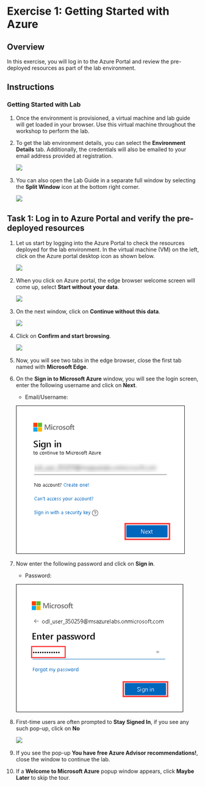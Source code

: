 # Exercise 1: Getting Started with Azure 

## Overview

In this exercise, you will log in to the Azure Portal and review the pre-deployed resources as part of the lab environment.


## Instructions

### Getting Started with Lab

1. Once the environment is provisioned, a virtual machine and lab guide will get loaded in your browser. Use this virtual machine throughout the workshop to perform the lab.

1. To get the lab environment details, you can select the **Environment Details** tab. Additionally, the credentials will also be emailed to your email address provided at registration.

    ![](../main/01-Images/envdetails.png)
    
1. You can also open the Lab Guide in a separate full window by selecting the **Split Window** icon at the bottom right corner.

    ![](../main/01-Images/splitwindow.png)
    
    
## Task 1: Log in to Azure Portal and verify the pre-deployed resources

1. Let us start by logging into the Azure Portal to check the resources deployed for the lab environment. In the virtual machine (VM) on the left, click on the Azure portal desktop icon as shown below.

   ![](https://github.com/CloudLabsAI-Azure/AIW-Azure-Network-Solutions/blob/main/media/gs4.png?raw=true)
   
1. When you click on Azure portal, the edge browser welcome screen will come up, select **Start without your data**.

   ![](https://github.com/CloudLabsAI-Azure/AIW-Azure-Network-Solutions/raw/main/media/startwithoutdata.png)
   
1. On the next window, click on **Continue without this data**.

   ![](https://github.com/CloudLabsAI-Azure/AIW-Azure-Network-Solutions/raw/main/media/continuewithoutthis.png)
   
1. Click on **Confirm and start browsing**.

   ![](https://github.com/CloudLabsAI-Azure/AIW-Azure-Network-Solutions/blob/main/media/confirmandstartbrowsing.png)
   
1. Now, you will see two tabs in the edge browser, close the first tab named with **Microsoft Edge**.

1. On the **Sign in to Microsoft Azure** window, you will see the login screen, enter the following username and click on **Next**.

   * Email/Username: <inject key="AzureAdUserEmail"></inject>

   ![](https://github.com/CloudLabsAI-Azure/AIW-SAP-on-Azure/blob/main/media/M2-Ex1-portalsignin-1.png?raw=true)

1. Now enter the following password and click on **Sign in**. 

   * Password: <inject key="AzureAdUserPassword"></inject>
   
   ![](https://github.com/CloudLabsAI-Azure/AIW-SAP-on-Azure/blob/main/media/M2-Ex1-portalsignin-2.png?raw=true)

1. First-time users are often prompted to **Stay Signed In**, if you see any such pop-up, click on **No**

   ![](https://github.com/CloudLabsAI-Azure/AIW-Azure-Network-Solutions/raw/main/media/click%20no.png)

1. If you see the pop-up **You have free Azure Advisor recommendations!**, close the window to continue the lab.

1. If a **Welcome to Microsoft Azure** popup window appears, click **Maybe Later** to skip the tour.
